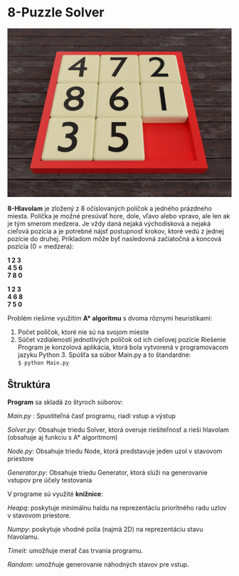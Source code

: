 # 8-Puzzle Solver
![](8puzzle.jpg)

**8-Hlavolam** je zložený z 8 očíslovaných políčok a jedného 
prázdneho miesta. Políčka je možné presúvať hore, dole, vľavo alebo vpravo, ale len ak je tým smerom 
medzera. Je vždy daná nejaká východisková a nejaká cieľová pozícia a je potrebné nájsť postupnosť 
krokov, ktoré vedú z jednej pozície do druhej.
Príkladom môže byť nasledovná začiatočná a koncová pozícia (0 = medzera):

**1 2 3 \
4 5 6 \
7 8 0**

**1 2 3\
4 6 8\
7 5 0**

Problém riešime využitím **A\* algoritmu** s dvoma rôznymi heuristikami:
1. Počet políčok, ktoré nie sú na svojom mieste
2. Súčet vzdialeností jednotlivých políčok od ich cieľovej pozície
Riešenie
Program je konzolová aplikácia, ktorá bola vytvorená v programovacom jazyku Python 3. Spúšťa sa 
súbor Main.py a to štandardne:\
`$ python Main.py`

## Štruktúra

**Program** sa skladá zo štyroch súborov:

_Main.py_ : Spustiteľná časť programu, riadi vstup a výstup 

_Solver.py_: Obsahuje triedu Solver, ktorá overuje riešiteľnosť a rieši hlavolam (obsahuje aj funkciu s A* 
algoritmom)

_Node.py_: Obsahuje triedu Node, ktorá predstavuje jeden uzol v stavovom priestore

_Generator.py_: Obsahuje triedu Generator, ktorá slúži na generovanie vstupov pre účely testovania

V programe sú využité **knižnice**:

_Heapq_: poskytuje minimálnu haldu na reprezentáciu prioritného radu uzlov v stavovom priestore.

_Numpy_: poskytuje vhodné polia (najmä 2D) na reprezentáciu stavu hlavolamu.

_Timeit_: umožňuje merať čas trvania programu.

_Random_: umožňuje generovanie náhodných stavov pre vstup.
